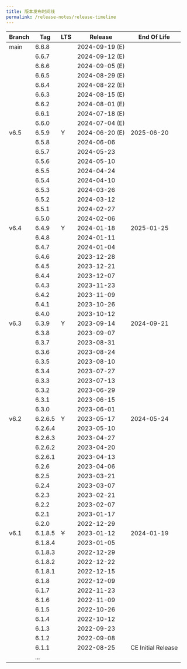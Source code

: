 ```yaml
---
title: 版本发布时间线
permalink: /release-notes/release-timeline
---
```


| Branch | Tag     | LTS   | Release    | End Of Life        |
| ------ | ------- | ----- | ---------- | ------------------ |
| main   | 6.6.8   |       | 2024-09-19 (E) |                    |
|        | 6.6.7   |       | 2024-09-12 (E) |                    |
|        | 6.6.6   |       | 2024-09-05 (E) |                    |
|        | 6.6.5   |       | 2024-08-29 (E) |                    |
|        | 6.6.4   |       | 2024-08-22 (E) |                    |
|        | 6.6.3   |       | 2024-08-15 (E) |                    |
|        | 6.6.2   |       | 2024-08-01 (E) |                    |
|        | 6.6.1   |       | 2024-07-18 (E) |                    |
|        | 6.6.0   |       | 2024-07-04 (E) |                    |
| v6.5   | 6.5.9   | Y     | 2024-06-20 (E) | 2025-06-20         |
|        | 6.5.8   |       | 2024-06-06 |                    |
|        | 6.5.7   |       | 2024-05-23 |                    |
|        | 6.5.6   |       | 2024-05-10 |                    |
|        | 6.5.5   |       | 2024-04-24 |                    |
|        | 6.5.4   |       | 2024-04-10 |                    |
|        | 6.5.3   |       | 2024-03-26 |                    |
|        | 6.5.2   |       | 2024-03-12 |                    |
|        | 6.5.1   |       | 2024-02-27 |                    |
|        | 6.5.0   |       | 2024-02-06 |                    |
| v6.4   | 6.4.9   | Y     | 2024-01-18 | 2025-01-25         |
|        | 6.4.8   |       | 2024-01-11 |                    |
|        | 6.4.7   |       | 2024-01-04 |                    |
|        | 6.4.6   |       | 2023-12-28 |                    |
|        | 6.4.5   |       | 2023-12-21 |                    |
|        | 6.4.4   |       | 2023-12-07 |                    |
|        | 6.4.3   |       | 2023-11-23 |                    |
|        | 6.4.2   |       | 2023-11-09 |                    |
|        | 6.4.1   |       | 2023-10-26 |                    |
|        | 6.4.0   |       | 2023-10-12 |                    |
| v6.3   | 6.3.9   | Y     | 2023-09-14 | 2024-09-21         |
|        | 6.3.8   |       | 2023-09-07 |                    |
|        | 6.3.7   |       | 2023-08-31 |                    |
|        | 6.3.6   |       | 2023-08-24 |                    |
|        | 6.3.5   |       | 2023-08-10 |                    |
|        | 6.3.4   |       | 2023-07-27 |                    |
|        | 6.3.3   |       | 2023-07-13 |                    |
|        | 6.3.2   |       | 2023-06-29 |                    |
|        | 6.3.1   |       | 2023-06-15 |                    |
|        | 6.3.0   |       | 2023-06-01 |                    |
| v6.2   | 6.2.6.5 | Y     | 2023-05-17 | 2024-05-24         |
|        | 6.2.6.4 |       | 2023-05-10 |                    |
|        | 6.2.6.3 |       | 2023-04-27 |                    |
|        | 6.2.6.2 |       | 2023-04-20 |                    |
|        | 6.2.6.1 |       | 2023-04-13 |                    |
|        | 6.2.6   |       | 2023-04-06 |                    |
|        | 6.2.5   |       | 2023-03-21 |                    |
|        | 6.2.4   |       | 2023-03-07 |                    |
|        | 6.2.3   |       | 2023-02-21 |                    |
|        | 6.2.2   |       | 2023-02-07 |                    |
|        | 6.2.1   |       | 2023-01-17 |                    |
|        | 6.2.0   |       | 2022-12-29 |                    |
| v6.1   | 6.1.8.5 | ~~Y~~ | 2023-01-12 | 2024-01-19         |
|        | 6.1.8.4 |       | 2023-01-05 |                    |
|        | 6.1.8.3 |       | 2022-12-29 |                    |
|        | 6.1.8.2 |       | 2022-12-22 |                    |
|        | 6.1.8.1 |       | 2022-12-15 |                    |
|        | 6.1.8   |       | 2022-12-09 |                    |
|        | 6.1.7   |       | 2022-11-23 |                    |
|        | 6.1.6   |       | 2022-11-09 |                    |
|        | 6.1.5   |       | 2022-10-26 |                    |
|        | 6.1.4   |       | 2022-10-12 |                    |
|        | 6.1.3   |       | 2022-09-23 |                    |
|        | 6.1.2   |       | 2022-09-08 |                    |
|        | 6.1.1   |       | 2022-08-25 | CE Initial Release |
|        | ...     |       |            |                    |
